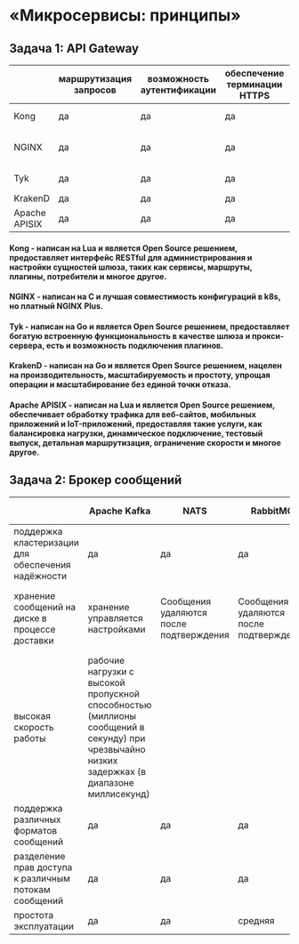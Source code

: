 #  «Микросервисы: принципы»
## Задача 1: API Gateway

|  | маршрутизация запросов | возможность аутентификации | обеспечение терминации HTTPS | лучше всего для |
|----|------------------------|----------------------------|------------------------------|-----------------|
| Kong | да | да | да | крупные развертывания |
| NGINX | да | да | да | сайты с высокой посещаемостью |
| Tyk | да | да | да | простое управление |
| KrakenD | да | да | да | микросервисы |
| Apache APISIX | да | да | да | настройки Kubernetes |

#### Kong - написан на Lua и является Open Source решением, предоставляет интерфейс RESTful для администрирования и настройки сущностей шлюза, таких как сервисы, маршруты, плагины, потребители и многое другое.
#### NGINX - написан на C и лучшая совместимость конфигураций в k8s, но платный NGINX Plus.
#### Tyk - написан на Go и является Open Source решением, предоставляет богатую встроенную функциональность в качестве шлюза и прокси-сервера, есть и возможность подключения плагинов.
#### KrakenD - написан на Go и является Open Source решением, нацелен на производительность, масштабируемость и простоту, упрощая операции и масштабирование без единой точки отказа.
#### Apache APISIX - написан на Lua и является Open Source решением, обеспечивает обработку трафика для веб-сайтов, мобильных приложений и IoT-приложений, предоставляя такие услуги, как балансировка нагрузки, динамическое подключение, тестовый выпуск, детальная маршрутизация, ограничение скорости и многое другое.

## Задача 2: Брокер сообщений
| | Apache Kafka | NATS | RabbitMQ |	Apache ActiveMQ |
|-|--------------|------|----------|------------------|
| поддержка кластеризации для обеспечения надёжности| да | да | да | да |
| хранение сообщений на диске в процессе доставки| хранение управляется настройками | Сообщения удаляются после подтверждения | Сообщения удаляются после подтверждения | Короткое время — удаляется после первого прочтения |
| высокая скорость работы| рабочие нагрузки с высокой пропускной способностью (миллионы сообщений в секунду) при чрезвычайно низких задержках (в диапазоне миллисекунд) | | | Хорошая пропускная способность и низкая задержка (при средних рабочих нагрузках) |
| поддержка различных форматов сообщений| да | да | да | да |
| разделение прав доступа к различным потокам сообщений| да | да | да | да |
| простота эксплуатации| да | да | средняя | средняя |
